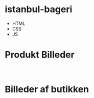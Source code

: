 # istanbul-bageri
- HTML
- CSS
- JS

# Produkt Billeder
<img src="https://i.gyazo.com/71801f486b574e9038510938a038bb4e.png" alt=""/>
<img src="https://i.gyazo.com/8dfcac474e86752a921367c14dc16786.jpg" alt=""/>
<img src="https://i.gyazo.com/9cbed74a9a1ce07759356bddc3b058ab.png" alt=""/>
<img src="https://i.gyazo.com/f82dadb8cbf68fb41cf053bde1d29c3a.png" alt=""/>
<img src="https://i.gyazo.com/72d27353d8d5887f4028756a4fc5ded1.png" alt=""/>
<img src="https://i.gyazo.com/81830338706ecc25373ff22abda66d54.jpg" alt=""/>
<img src="https://i.gyazo.com/29945fb4af7350e0e5429b5eb338240d.jpg" alt=""/>
<img src="https://i.gyazo.com/7e1a459ba671d354d4e29f7319211006.png" alt=""/>
<img src="https://i.gyazo.com/9193621a12ccf011c25744c407058be0.png" alt=""/>
<img src="https://i.gyazo.com/30a5603aaaf7e72525f872046f9e1d35.jpg" alt=""/>
<img src="https://i.gyazo.com/11e399b8df32f31bb397e515d17c89b8.png" alt=""/>
<img src="https://i.gyazo.com/509a814cea689e9be559fe8e05f03002.jpg" alt=""/>

# Billeder af butikken
<img src="https://i.gyazo.com/50db153438bd3f349576d0b18e288bb9.jpg" alt=""/>
<img src="https://i.gyazo.com/c2e0e3c8b84d7f3c1ca40d5190fe660c.jpg" alt=""/>
